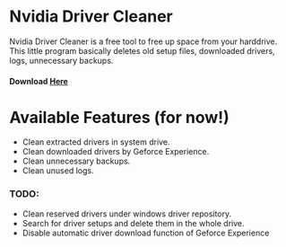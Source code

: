 # Nvidia Driver Cleaner
Nvidia Driver Cleaner is a free tool to free up space from your harddrive. This little program basically deletes old setup files, downloaded drivers, logs, unnecessary backups. 

#### Download [Here](https://github.com/ataberkylmz/NvidiaDriverCleaner/releases)

# Available Features (for now!)
  - Clean extracted drivers in system drive.
  - Clean downloaded drivers by Geforce Experience.
  - Clean unnecessary backups.
  - Clean unused logs.

### TODO:

  - Clean reserved drivers under windows driver repository.
  - Search for driver setups and delete them in the whole drive.
  - Disable automatic driver download function of Geforce Experience
